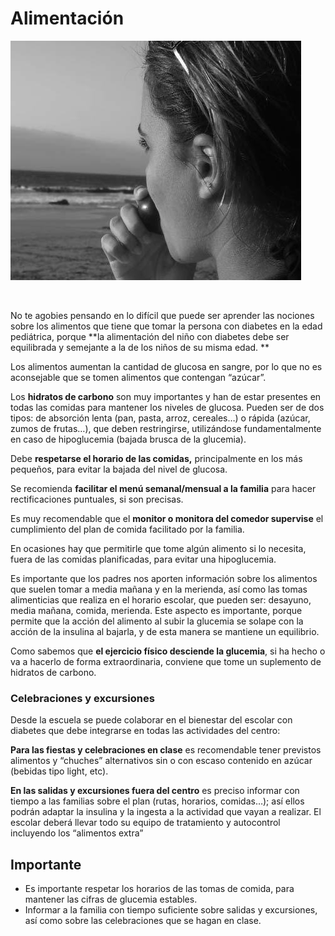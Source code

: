 # Alimentación


![Fig.3.27. Adolescente tomando fruta tras hipoglucemia en la playa](img/Modulo2_U5_3_alimentacion.jpg)


 

No te agobies pensando en lo difícil que puede ser aprender las nociones sobre los alimentos que tiene que tomar la persona con diabetes en la edad pediátrica, porque **la alimentación del niño con diabetes debe ser equilibrada y semejante a la de los niños de su misma edad. **

Los alimentos aumentan la cantidad de glucosa en sangre, por lo que no es aconsejable que se tomen alimentos que contengan “azúcar”.

Los **hidratos de carbono** son muy importantes y han de estar presentes en todas las comidas para mantener los niveles de glucosa. Pueden ser de dos tipos: de absorción lenta (pan, pasta, arroz, cereales…) o rápida (azúcar, zumos de frutas…), que deben restringirse, utilizándose fundamentalmente en caso de hipoglucemia (bajada brusca de la glucemia).

Debe **respetarse el horario de las comidas,** principalmente en los más pequeños, para evitar la bajada del nivel de glucosa.

Se recomienda **facilitar el menú semanal/mensual a la familia** para hacer rectificaciones puntuales, si son precisas.

Es muy recomendable que el **monitor o monitora del comedor supervise** el cumplimiento del plan de comida facilitado por la familia.

En ocasiones hay que permitirle que tome algún alimento si lo necesita, fuera de las comidas planificadas, para evitar una hipoglucemia.

Es importante que los padres nos aporten información sobre los alimentos que suelen tomar a media mañana y en la merienda, así como las tomas alimenticias que realiza en el horario escolar, que pueden ser: desayuno, media mañana, comida, merienda. Este aspecto es importante, porque permite que la acción del alimento al subir la glucemia se solape con la acción de la insulina al bajarla, y de esta manera se mantiene un equilibrio.

Como sabemos que **el ejercicio físico desciende la glucemia**, si ha hecho o va a hacerlo de forma extraordinaria, conviene que tome un suplemento de hidratos de carbono.

### **Celebraciones y excursiones**

Desde la escuela se puede colaborar en el bienestar del escolar con diabetes que debe integrarse en todas las actividades del centro:

**Para las fiestas y celebraciones en clase** es recomendable tener previstos alimentos y “chuches” alternativos sin o con escaso contenido en azúcar (bebidas tipo light, etc).

**En las salidas y excursiones fuera del centro** es preciso informar con tiempo a las familias sobre el plan (rutas, horarios, comidas…); así ellos podrán adaptar la insulina y la ingesta a la actividad que vayan a realizar. El escolar deberá llevar todo su equipo de tratamiento y autocontrol incluyendo los “alimentos extra”

## Importante

*   Es importante respetar los horarios de las tomas de comida, para mantener las cifras de glucemia estables.
*   Informar a la familia con tiempo suficiente sobre salidas y excursiones, así como sobre las celebraciones que se hagan en clase.

